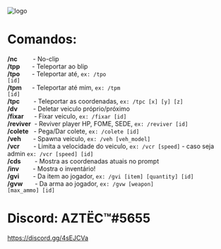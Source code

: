 ![logo](https://i.imgur.com/CCKL9Bk.png)

# Comandos:<br>
<b>/nc</b>         - No-clip<br>
<b>/tpp</b>       - Teleportar ao blip<br>
<b>/tpo</b>       - Teleportar até, <code>ex: /tpo [id]</code><br>
<b>/tpm</b>      - Teleportar até mim, <code>ex: /tpm [id]</code><br>
<b>/tpc</b>        - Teleportar as coordenadas, <code>ex: /tpc [x] [y] [z]</code><br>
<b>/dv</b>         - Deletar veiculo próprio/próximo<br>
<b>/fixar</b>      - Fixar veiculo, <code>ex: /fixar [id]</code><br>
<b>/reviver</b>  - Reviver player HP, FOME, SEDE, <code>ex: /reviver [id]</code><br>
<b>/colete</b>   - Pega/Dar colete, <code>ex: /colete [id]</code><br>
<b>/veh</b>         - Spawna veiculo, <code>ex: /veh [veh_model]</code><br>
<b>/vcr</b>          - Limita a velocidade do veiculo, <code>ex: /vcr [speed]</code> - caso seja admin <code>ex: /vcr [speed] [id]</code> <br>
<b>/cds</b>        - Mostra as coordenadas atuais no prompt<br>
<b>/inv</b>        - Mostra o inventário!<br>
<b>/gvi</b>        - Da item ao jogador, <code>ex: /gvi [item] [quantity] [id]</code><br>
<b>/gvw</b>       - Da arma ao jogador, <code>ex: /gvw [weapon] [max_ammo] [id]</code><br>

# Discord: AZTËC™#5655
https://discord.gg/4sEJCVa
